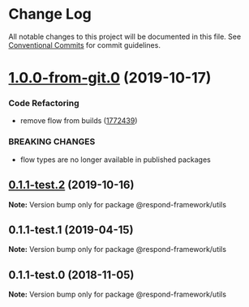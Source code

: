 # Change Log

All notable changes to this project will be documented in this file.
See [Conventional Commits](https://conventionalcommits.org) for commit guidelines.

# [1.0.0-from-git.0](https://github.com/respond-framework/rudy/tree/master/packages/utils/compare/@respond-framework/utils@0.1.1-test.2...@respond-framework/utils@1.0.0-from-git.0) (2019-10-17)


### Code Refactoring

* remove flow from builds ([1772439](https://github.com/respond-framework/rudy/tree/master/packages/utils/commit/1772439))


### BREAKING CHANGES

* flow types are no longer available in published
packages





## [0.1.1-test.2](https://github.com/respond-framework/rudy/tree/master/packages/utils/compare/@respond-framework/utils@0.1.1-test.1...@respond-framework/utils@0.1.1-test.2) (2019-10-16)

**Note:** Version bump only for package @respond-framework/utils





## 0.1.1-test.1 (2019-04-15)

**Note:** Version bump only for package @respond-framework/utils





## 0.1.1-test.0 (2018-11-05)

**Note:** Version bump only for package @respond-framework/utils
